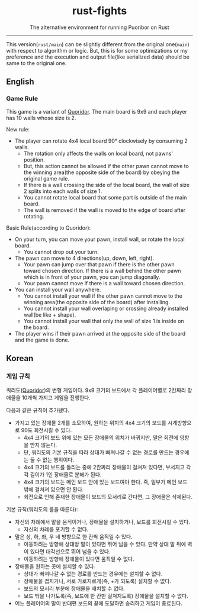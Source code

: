 <div align="center">

# rust-fights

The alternative environment for running Puoribor on Rust

</div>

---

This version(`rust/main`) can be slightly different from the original one(`main`) with respect to algorithm or logic. But, this is for some optimizations or my preference and the execution and output file(like serialized data) should be same to the original one.

## English

### Game Rule

This game is a variant of [Quoridor](https://en.wikipedia.org/wiki/Quoridor). The main board is 9x9 and each player has 10 walls whose size is 2.

New rule:
- The player can rotate 4x4 local board 90° clockwisely by consuming 2 walls.
  - The rotation only affects the walls on local board, not pawns' position.
  - But, this action cannot be allowed if the other pawn cannot move to the winning area(the opposite side of the board) by obeying the original game rule.
  - If there is a wall crossing the side of the local board, the wall of size 2 splits into each walls of size 1.
  - You cannot rotate local board that some part is outside of the main board.
  - The wall is removed if the wall is moved to the edge of board after rotating.


Basic Rule(according to Quoridor):
- On your turn, you can move your pawn, install wall, or rotate the local board.
  - You cannot drop out your turn.
- The pawn can move to 4 directions(up, down, left, right).
  - Your pawn can jump over that pawn if there is the other pawn toward chosen direction. If there is a wall behind the other pawn which is in front of your pawn, you can jump diagonally.
  - Your pawn cannot move if there is a wall toward chosen direction.
- You can install your wall anywhere.
  - You cannot install your wall if the other pawn cannot move to the winning area(the opposite side of the board) after installing.
  - You cannot install your wall overlaping or crossing already installed wall(be like + shape).
  - You cannot install your wall that only the wall of size 1 is inside on the board.
- The player wins if their pawn arrived at the opposite side of the board and the game is done.

## Korean

### 게임 규칙

쿼리도([Quoridor](https://en.wikipedia.org/wiki/Quoridor))의 변형 게임이다. 9x9 크기의 보드에서 각 플레이어별로 2칸짜리 장애물을 10개씩 가지고 게임을 진행한다.

다음과 같은 규칙이 추가됐다.

- 가지고 있는 장애물 2개를 소모하여, 원하는 위치의 4x4 크기의 보드를 시계방향으로 90도 회전시킬 수 있다.
  - 4x4 크기의 보드 위에 있는 모든 장애물의 위치가 바뀌지만, 말은 회전에 영향을 받지 않는다.
  - 단, 쿼리도의 기본 규칙을 따라 상대가 빠져나갈 수 없는 경로를 만드는 경우에는 둘 수 없는 행위이다.
  - 4x4 크기의 보드를 돌리는 중에 2칸짜리 장애물이 걸쳐져 있다면, 부서지고 각각 길이가 1인 장애물로 분해가 된다.
  - 4x4 크기의 보드는 메인 보드 안에 있는 보드여야 한다. 즉, 일부가 메인 보드 밖에 걸쳐져 있으면 안 된다.
  - 회전으로 인해 존재한 장애물이 보드의 모서리로 간다면, 그 장애물은 삭제된다.


기본 규칙(쿼리도의 룰을 따른다):
- 자신의 차례에서 말을 움직이거나, 장애물을 설치하거나, 보드를 회전시킬 수 있다.
  - 자신의 차례를 포기할 수 없다.
- 말은 상, 하, 좌, 우 네 방향으로 한 칸씩 움직일 수 있다.
  - 이동하려는 방향에 상대방 말이 있다면 뛰어 넘을 수 있다. 만약 상대 말 뒤에 벽이 있다면 대각선으로 뛰어 넘을 수 있다.
  - 이동하려는 방향에 장애물이 있다면 움직일 수 없다.
- 장애물을 원하는 곳에 설치할 수 있다.
  - 상대가 빠져나갈 수 없는 경로를 만드는 경우에는 설치할 수 없다.
  - 장애물을 겹치거나, 서로 가로지르게(즉, +가 되도록) 설치할 수 없다.
  - 보드의 모서리 부분에 장애물을 배치할 수 없다.
  - 보드 밖을 나가도록(즉, 보드에 한 칸만 걸쳐지도록) 장애물을 설치할 수 없다.
- 어느 플레이어의 말이 반대편 보드의 끝에 도달하면 승리하고 게임이 종료된다.
